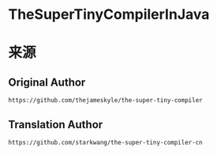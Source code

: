 # TheSuperTinyCompilerInJava

#  来源  

##     Original Author      

    https://github.com/thejameskyle/the-super-tiny-compiler  

##     Translation Author       

    https://github.com/starkwang/the-super-tiny-compiler-cn
